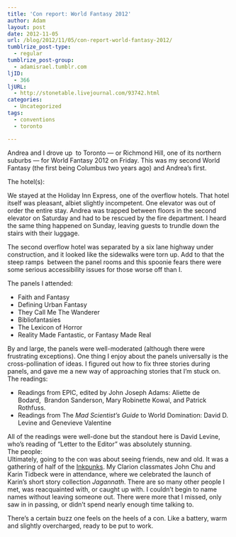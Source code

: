 ```yaml
---
title: 'Con report: World Fantasy 2012'
author: Adam
layout: post
date: 2012-11-05
url: /blog/2012/11/05/con-report-world-fantasy-2012/
tumblrize_post-type:
  - regular
tumblrize_post-group:
  - adamisrael.tumblr.com
ljID:
  - 366
ljURL:
  - http://stonetable.livejournal.com/93742.html
categories:
  - Uncategorized
tags:
  - conventions
  - toronto

---
```

Andrea and I drove up  to Toronto &#8212; or Richmond Hill, one of its northern suburbs &#8212; for World Fantasy 2012 on Friday. This was my second World Fantasy (the first being Columbus two years ago) and Andrea&#8217;s first.

The hotel(s):

We stayed at the Holiday Inn Express, one of the overflow hotels. That hotel itself was pleasant, albiet slightly incompetent. One elevator was out of order the entire stay. Andrea was trapped between floors in the second elevator on Saturday and had to be rescued by the fire department. I heard the same thing happened on Sunday, leaving guests to trundle down the stairs with their luggage.

The second overflow hotel was separated by a six lane highway under construction, and it looked like the sidewalks were torn up. Add to that the steep ramps  between the panel rooms and this spoonie fears there were some serious accessibility issues for those worse off than I.

The panels I attended:

  * Faith and Fantasy
  * Defining Urban Fantasy
  * They Call Me The Wanderer
  * Bibliofantasies
  * The Lexicon of Horror
  * Reality Made Fantastic, or Fantasy Made Real

<div>
  By and large, the panels were well-moderated (although there were frustrating exceptions). One thing I enjoy about the panels universally is the cross-pollination of ideas. I figured out how to fix three stories during panels, and gave me a new way of approaching stories that I&#8217;m stuck on.
</div>

<div>
</div>

<div>
  The readings:
</div>

  * Readings from EPIC, edited by John Joseph Adams: Aliette de Bodard,  Brandon Sanderson, Mary Robinette Kowal, and Patrick Rothfuss.
  * Readings from The _Mad Scientist&#8217;s Guide_ to World Domination: David D. Levine and Genevieve Valentine

<div>
  All of the readings were well-done but the standout here is David Levine, who&#8217;s reading of &#8220;Letter to the Editor&#8221; was absolutely stunning.
</div>

<div>
</div>

<div>
  The people:
</div>

<div>
</div>

<div>
  Ultimately, going to the con was about seeing friends, new and old. It was a gathering of half of the <a href="http://www.inkpunks.com/">Inkpunks</a>. My Clarion classmates John Chu and Karin Tidbeck were in attendance, where we celebrated the launch of Karin&#8217;s short story collection <em>Jagannath</em>. There are so many other people I met, was reacquainted with, or caught up with. I couldn&#8217;t begin to name names without leaving someone out. There were more that I missed, only saw in in passing, or didn&#8217;t spend nearly enough time talking to.
</div>

There&#8217;s a certain buzz one feels on the heels of a con. Like a battery, warm and slightly overcharged, ready to be put to work.